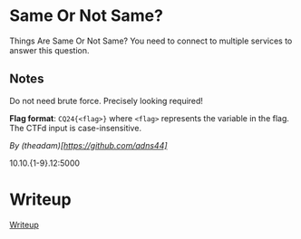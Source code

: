 # Same Or Not Same? 

Things Are Same Or Not Same? You need to connect to multiple services to answer this question.

## Notes

Do not need brute force. Precisely looking required!

**Flag format**: `CQ24{<flag>}` where `<flag>` represents the variable in the flag. The CTFd input is case-insensitive. 

*By (theadam)[https://github.com/adns44]*

10.10.{1-9}.12:5000

# Writeup

[Writeup](WRITEUP.md)
